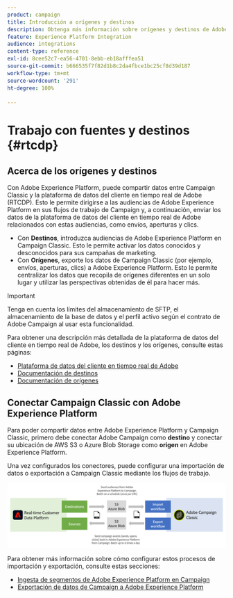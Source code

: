 ```yaml
---
product: campaign
title: Introducción a orígenes y destinos
description: Obtenga más información sobre orígenes y destinos de Adobe Experience Platform
feature: Experience Platform Integration
audience: integrations
content-type: reference
exl-id: 8cee52c7-ea56-4701-8ebb-eb18afffea51
source-git-commit: b666535f7f82d1b8c2da4fbce1bc25cf8d39d187
workflow-type: tm+mt
source-wordcount: '291'
ht-degree: 100%

---
```


# Trabajo con fuentes y destinos {#rtcdp}



## Acerca de los orígenes y destinos

Con Adobe Experience Platform, puede compartir datos entre Campaign Classic y la plataforma de datos del cliente en tiempo real de Adobe (RTCDP). Esto le permite dirigirse a las audiencias de Adobe Experience Platform en sus flujos de trabajo de Campaign y, a continuación, enviar los datos de la plataforma de datos del cliente en tiempo real de Adobe relacionados con estas audiencias, como envíos, aperturas y clics.

* Con **Destinos**, introduzca audiencias de Adobe Experience Platform en Campaign Classic. Esto le permite activar los datos conocidos y desconocidos para sus campañas de marketing.
* Con **Orígenes**, exporte los datos de Campaign Classic (por ejemplo, envíos, aperturas, clics) a Adobe Experience Platform. Esto le permite centralizar los datos que recopila de orígenes diferentes en un solo lugar y utilizar las perspectivas obtenidas de él para hacer más.

>[!IMPORTANT]
>
>Tenga en cuenta los límites del almacenamiento de SFTP, el almacenamiento de la base de datos y el perfil activo según el contrato de Adobe Campaign al usar esta funcionalidad.

Para obtener una descripción más detallada de la plataforma de datos del cliente en tiempo real de Adobe, los destinos y los orígenes, consulte estas páginas:

* [Plataforma de datos del cliente en tiempo real de Adobe](https://experienceleague.adobe.com/docs/experience-platform/rtcdp/overview.html?lang=es)
* [Documentación de destinos](https://experienceleague.adobe.com/docs/experience-platform/destinations/home.html?lang=es)
* [Documentación de orígenes](https://experienceleague.adobe.com/docs/experience-platform/sources/home.html?lang=es)

## Conectar Campaign Classic con Adobe Experience Platform

Para poder compartir datos entre Adobe Experience Platform y Campaign Classic, primero debe conectar Adobe Campaign como **destino** y conectar su ubicación de AWS S3 o Azure Blob Storage como **origen** en Adobe Experience Platform.

Una vez configurados los conectores, puede configurar una importación de datos o exportación a Campaign Classic mediante los flujos de trabajo.

![](assets/rtcdp-schema.png)

Para obtener más información sobre cómo configurar estos procesos de importación y exportación, consulte estas secciones:

* [Ingesta de segmentos de Adobe Experience Platform en Campaign](../../integrations/using/ingest-aep-data.md)
* [Exportación de datos de Campaign a Adobe Experience Platform](../../integrations/using/export-campaign-data.md)
